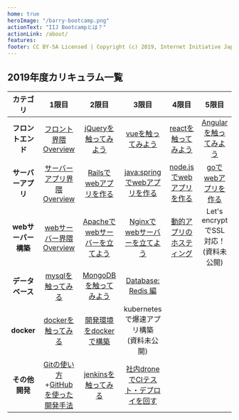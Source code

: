 ```yaml
---
home: true
heroImage: "/barry-bootcamp.png"
actionText: "IIJ Bootcampとは？"
actionLink: /about/
features:
footer: CC BY-SA Licensed | Copyright (c) 2019, Internet Initiative Japan Inc.
---
```


## 2019年度カリキュラム一覧

| カテゴリ | 1限目 | 2限目 | 3限目 | 4限目 | 5限目 |
|:--:|:--:|:--:|:--:|:--:|:--:|
| **フロントエンド** | [フロント界隈 Overview](./frontend/overview/) | [jQueryを触ってみよう](./frontend/jquery/) | [vueを触ってみよう](./frontend/vue/) | [reactを触ってみよう](./frontend/react/) | [Angularを触ってみよう](./frontend/angular/) |
| **サーバーアプリ** | [サーバーアプリ界隈 Overview](./server-app/overview/) | [Railsでwebアプリを作る](./server-app/rails/) | [java:springでwebアプリを作る](./server-app/java/) | [node.jsでwebアプリを作る](./server-app/node/) | [goでwebアプリを作る](./server-app/go/) |
| **webサーバー構築** | [webサーバー界隈 Overview](./web-server/overview/) | [Apacheでwebサーバーを立てよう](./web-server/apache/) | [Nginxでwebサーバーを立てよう](./web-server/nginx/) | [動的アプリのホスティング](./web-server/hosting/) | Let's encryptでSSL対応！<br>(資料未公開) |
| **データベース** | [mysqlを触ってみる](./database/mysql/) | [MongoDBを触ってみよう](./database/mongodb/) | [Database: Redis 編](./database/redis/) |
| **docker** | [dockerを触ってみる](./docker/docker/) | [開発環境をdockerで構築](./docker/docker-compose/) | kubernetesで爆速アプリ構築<br>(資料未公開) |
| **その他開発** | [Gitの使い方](./development/git/)+[GitHubを使った開発手法](./development/github/) | [jenkinsを触ってみる](./development/jenkins/) | [社内droneでCIテスト・デプロイを回す](./development/drone/) |
